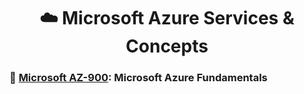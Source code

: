 <div align='center'>

# ☁️ Microsoft Azure Services & Concepts

</div>

### 🧱 [Microsoft AZ-900](az-900-index.md): Microsoft Azure Fundamentals
